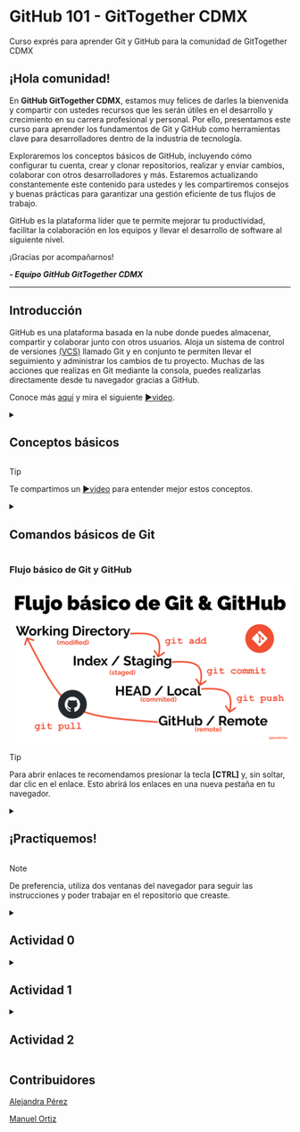 # GitHub 101 - GitTogether CDMX
Curso exprés para aprender Git y GitHub para la comunidad de GitTogether CDMX

## ¡Hola comunidad!

En **GitHub GitTogether CDMX**, estamos muy felices de darles la bienvenida y compartir con ustedes recursos que les serán útiles en el desarrollo y crecimiento en su carrera profesional y personal. Por ello, presentamos este curso para aprender los fundamentos de Git y GitHub como herramientas clave para desarrolladores dentro de la industria de tecnología.

Exploraremos los conceptos básicos de GitHub, incluyendo cómo configurar tu cuenta, crear y clonar repositorios, realizar y enviar cambios, colaborar con otros desarrolladores y más. Estaremos actualizando constantemente este contenido para ustedes y les compartiremos consejos y buenas prácticas para garantizar una gestión eficiente de tus flujos de trabajo.

GitHub es la plataforma líder que te permite mejorar tu productividad, facilitar la colaboración en los equipos y llevar el desarrollo de software al siguiente nivel.

¡Gracias por acompañarnos!

***- Equipo GitHub GitTogether CDMX***

---

## Introducción
GitHub es una plataforma basada en la nube donde puedes almacenar, compartir y colaborar junto con otros usuarios. Aloja un sistema de control de versiones [(VCS)](https://docs.github.com/es/get-started/start-your-journey/about-github-and-git#about-git) llamado Git y en conjunto te permiten llevar el seguimiento y administrar los cambios de tu proyecto. Muchas de las acciones que realizas en Git mediante la consola, puedes realizarlas directamente desde tu navegador gracias a GitHub.

Conoce más [aquí](https://docs.github.com/es/get-started/start-your-journey/about-github-and-git#c%C3%B3mo-funcionan-git-y-github-juntos) y mira el siguiente [▶️video](https://youtu.be/pBy1zgt0XPc?si=3xC7IMYKmClIKUcB).

<!-- 
  <<< Conceptos básicos >>> 
-->

<details id=0>
<summary><h2>Conceptos básicos</h2></summary>

Existe una serie de conceptos que utilizaras a partir de ahora que trabajes tus proyectos en estas plataformas, por ejemplo:

### Repositorios

Un repositorio o "repo" es un proyecto que contiene múltiples archivos con los que administrarás el mismo, por ejemplo, aquellos basados en código, carpetas, imágenes, etc.

### Ramas

Definamos las ramas como une versión creada en paralelo  y de forma aislada de tu proyecto base. Cuando se crea una rama, se copian todos los archivos y el historial de cambios del repositorio principal, y a partir de ahí se pueden realizar modificaciones sin afectar a la rama principal (también conocida como rama `master` o `main`).

Crear ramas te permite solucionar errores, desarrollar nuevas características o hacer pruebas en tu proyecto y que cada colaborador pueda trabajar en sus propias contribuciones.


### Commits

Los commits con el conjunto de cambios dentro de los archivos del proyecto.

### Pull Requests

Las Pull Request (PR) son peticiones para integrar nuestras propuestas o cambios de código a un proyecto.
Esto permite que aquelllos usuarios que no sean los propietarios, contribuyan al mismo y mediante las PR, el propietario decida integrar esas contribuciones, solicitar modificaciones e incluso rechazarlas. 

### Issues
Dentro de la administración de un proyecto, el sistema de issues o incidencias en GitHub es una forma de realizar un seguimiento y administrar el trabajo necesario para mejorarlos. Cada issue puede significar una tarea, un informe de errores o una solicitud de función y se puede asignar a los miembros del equipo, etiquetar con etiquetas y vincular a hitos.

### Merge

La fusión, o merge, se refiere al proceso de combinar los cambios de una rama a otra, generalmente a la principal. GitHub utiliza un algoritmo de fusión llamado "merge commit" para combinar las diferencias entre las dos ramas. Este "merge commit" registra el historial de cambios y permite mantener un registro de los cambios realizados en cada rama.

### Projects

GitHub Projects es una herramienta integrada en la plataforma GitHub que te permite crear tableros de proyectos para organizar y dar seguimiento a tu trabajo. Es una gran funcionalidad que te ayudará en la gestión de tus proyectos y colaborar con tus equipos de trabajo.

</details>

> [!TIP]
> Te compartimos un [▶️video](https://youtu.be/r8jQ9hVA2qs?si=IRzStEVNR_UrMVpZ) para entender mejor estos conceptos.


<!-- 
  <<< Comandos Git >>> 
-->
<details id=1>
<summary><h2>Comandos básicos de Git</h2></summary>

**Configurar un usuario**

Puedes configurar el nombre del autor y la dirección de correo electrónico para registrar de quien provienen los cambios.

`git config --global user.name "Nombre Usuario"`

`git config --global user.email nombreusuario@gmail.com`

**Crear un repositorio local**

Cuando quieres crear un repositorio local primero debes inicializarlo con el siguiente comando:

`git init`

**Clonar un repositorio**

Para crear o clonar una copia de otro repositorio local utilizamos:

`git clone /ruta/del/repositorio`

**Agregar archivos**

Si queremos agregar archivos al stage o index (para luego hacer commit) lo hacemos con el comando add:

`git add <nombre_archivo>`

`git add .`

**Crear un commit**

Confirmamos nuestros cambios en head (pero aún no en el repositorio remoto):

`git commit -m "Mensaje del commit"`

**Subir commit a un repositorio remoto**

Para enviar los cambios a la rama **main** de un repositorio remoto:

`git push origin main`

**Estado de los archivos**

Para listar y enumerar los archivos que han sufrido cambios y los que aun no han sido agregados o confirmados mediante commit:

`git status`

**Manipulación de ramas**

Para crear y modificar una nueva rama:

`git checkout -b <nombre_nueva_rama>`

Cambiar de una rama a otra:

`git checkout <nombre_rama>`

Enumerar todas las ramas en tu repositorio y también saber en que rama o _branch_ nos encontramos:

`git branch`

Eliminar una rama personalizada:

`git branch -d <nombre_rama>`

Subir una rama a un repositorio remoto, para que otros puedan usarla:

`git push origin <nombre_rama>`

Sube todas las ramas a tu repositorio remoto:

`git push --all origin`

Eliminar una rama en tu repositorio remoto:

`git push origin -d <nombre_rama>`

_En construcción..._

</details>


### Flujo básico de Git y GitHub
![alt text](./img/image.png)

<!-- 
  <<< Práctica >>> 
-->

> [!TIP]
> Para abrir enlaces te recomendamos presionar la tecla **[CTRL]** y, sin soltar, dar clic en el enlace. Esto abrirá los enlaces en una nueva pestaña en tu navegador.

<details id=2>
<summary><h2>¡Practiquemos!</h2></summary>

[![Iniciar Curso](https://user-images.githubusercontent.com/1221423/218596841-0645fe1a-4aaf-4f51-9ab3-8aa2d3fdd487.svg)](https://github.com/aleepsy/GitHub-101---GitTogether-CDMX/fork)

1. Haz clic en el boton de arriba para hacer **Fork** de este repositorio. En la nueva página coloca el nombre que más te guste.
2. Espera alrededor de 20 segundos para ver tu nuevo repositorio.
3. Cuando hayas creado el fork, puedes editarlo de la siguiente manera:
   - a) **Clonar** el repositorio:
     1. Selecciona una carpeta en tu computadora y ejecuta este comando: `git clone url_de_tu_repo`
     2. Entra a la carpeta creada con el mismo nombre de tu repositorio.
   - b) Usar **github.dev**:
     1. En la raíz de tu repositorio, presiona la tecla:  `.`.

![alt text](./img/image-1.png)
¡Sencillo! ¿Verdad?
</details>

<!-- 
  <<< Actividad 0 >>> 
-->

> [!NOTE]
> De preferencia, utiliza dos ventanas del navegador para seguir las instrucciones y poder trabajar en el repositorio que creaste.

<details id=3>
<summary><h2>Actividad 0</h2></summary>

:octocat: Ahora que tienes una copia del repositorio original, vamos a comenzar con el manejo de archivos. 

Practiquemos lo siguiente:

1. Dirígete a la carpeta [Miembros](./Actividades/Miembros) dentro de la carpeta **Actividades**.
2. Presiona la tecla `.` para abrir tu editor en línea.
3. Dentro de la carpeta vas a crear un archivo de Markdown que lleve tu nombre y la extensión **.md**, por ejemplo:

![alt text](./img/image-8.png)

4. Dentro de este nuevo archivo, agregarás tu nombre y apellido y tu handle de github (o username). Además una breve descripción de ti, sigue el [formato de ejemplo](./Actividades/Miembros/alejandra.md).

5. Recuerda trabajar sobre el archivo con tu nombre y no sobreescribir el de ejemplo.

6. Una vez agregada tu bio, te vas a dirigir al [Octodex](https://octodex.github.com/) y elegirás al octocat que más te guste, esta imagen la agregaras justo debajo del texto. Puedes simplemente copiar y pegar la imagen en tu archivo **.md** o bajarla en tu computadora, arrastrar y soltar en el editor.

### ¡Sencillo!

Ahora sabes como crear y editar archivos.

</details>

<!-- 
  <<< Actividad 1 >>> 
-->
<details id=4>
<summary><h2>Actividad 1</h2></summary>

:octocat: A continuación, veremos como colaborar en este repositorio:

1. Dirígete al archivo [Tips.md](./Actividades/Tips.md) dentro de la carpeta **Actividades**.
2. Recuerda utilizar **github.dev** para abrir tu editor en línea.
3. En el archivo de [Tips.md](./Actividades/Tips.md), copia el tip de ejemplo y pegalo justo debajo. Vas a agregar un Tip que les darías a las demas personas para mejorar en programación.

![alt text](./img/image-2.png)

4. Haz clic en el ícono de control de código fuente dentro de tu editor.

![alt text](./img/image-3.png)

5. Escribe un nombre y envía los cambios.

![alt text](./img/image-4.png)

6. Dirígete a tu repositorio y verás la siguiente opción:

![alt text](./img/image-5.png)

6. Abre un Pull Request **(PR)** y coloca en el titulo `He agregado mi tip - Tu Nombre`y opcionalmente una descripción.

7. Asegúrate de no tener conflictos.

![alt text](./img/image-7.png)

8. Crea tu **PR**.

### ¡Felicidades!

Creaste tu primera contribución a un repositorio en GitHub.

</details>

<!-- 
  <<< Actividad 2 >>> 
-->
<details id=5>
<summary><h2>Actividad 2</h2></summary>

</details>

## Contribuidores
[Alejandra Pérez](https://github.com/aleepsy)

[Manuel Ortiz](https://github.com/manuosmx)